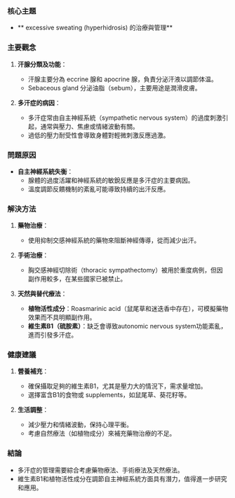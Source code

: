 ### 核心主題
- ** excessive sweating (hyperhidrosis) 的治療與管理**

### 主要觀念
1. **汗腺分類及功能**：
   - 汗腺主要分為 eccrine 腺和 apocrine 腺，負責分泌汗液以調節体温。
   - Sebaceous gland 分泌油脂（sebum），主要用途是潤滑皮膚。

2. **多汗症的病因**：
   - 多汗症常由自主神經系統（sympathetic nervous system）的過度刺激引起，通常與壓力、焦慮或情緒波動有關。
   - 過低的壓力耐受性會導致身體對輕微刺激反應過激。

### 問題原因
- **自主神經系統失衡**：
  - 腺體的過度活躍和神經系統的敏銳反應是多汗症的主要病因。
  - 溫度調節反饋機制的紊亂可能導致持續的出汗反應。

### 解決方法
1. **藥物治療**：
   - 使用抑制交感神經系統的藥物來阻斷神經傳導，從而減少出汗。

2. **手術治療**：
   - 胸交感神經切除術（thoracic sympathectomy）被用於重度病例，但因副作用較多，在某些國家已被禁止。

3. **天然與替代療法**：
   - **植物活性成分**：Roasmarinic acid（鼠尾草和迷迭香中存在），可模擬藥物效果而不具明顯副作用。
   - **維生素B1（硫胺素）**：缺乏會導致autonomic nervous system功能紊亂，進而引發多汗症。

### 健康建議
1. **營養補充**：
   - 確保攝取足夠的維生素B1，尤其是壓力大的情況下，需求量增加。
   - 選擇富含B1的食物或 supplements，如鼠尾草、葵花籽等。

2. **生活調整**：
   - 減少壓力和情緒波動，保持心理平衡。
   - 考慮自然療法（如植物成分）來補充藥物治療的不足。

### 結論
- 多汗症的管理需要綜合考慮藥物療法、手術療法及天然療法。
- 維生素B1和植物活性成分在調節自主神經系統方面具有潛力，值得進一步研究和應用。
